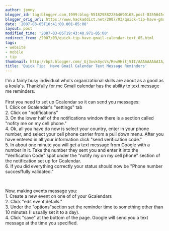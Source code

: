 ```yaml
---
author: jenny
blogger_id: tag:blogger.com,1999:blog-5518298822864690168.post-8355645413053709575
blogger_orig_url: https://www.hackaddict.net/2007/03/quick-tip-have-gmail-calendar-text_05.html
date: '2007-03-05T10:41:00.001-05:00'
layout: post
modified_time: '2007-03-05T19:43:40.971-05:00'
redirect_from: /2007/03/quick-tip-have-gmail-calendar-text_05.html
tags:
- website
- mobile
- tip
thumbnail: http://bp3.blogger.com/_Gj3xvk4ycVs/Rew9Hitj5II/AAAAAAAAAIA/EtOPDCX9Za0/s72-c/ishot-6.jpg
title: 'Quick Tip:  Have Gmail Calendar Text Message Reminders'
---
```


I'm a fairly busy individual who's organizational skills are about as a good as a koala's.  Thankfully for me Gmail calendar has the ability to text message me reminders.<br/><br/>First you need to set up Gcalendar so it can send you messages:<br/>1.  Click on Gcalendar's "settings" tab<br/>2. Click on "notifications"<br/>3. On the lower half of the notifications window there is a section called "nofity me on my cell phone."<br/>4. Ok, all you have do now is select your country, enter in your phone number, and select your cell phone carrier from a pull down menu.  After you have entered in all your information click "send verification code."<br/>5. In about one minute you will get a text message from Google with a number in it.  Take the number they sent you and enter it into the "Verification Code" spot under the "notify my on my cell phone" section of the notification set up for Gcalendar.<br/>6. If you did everything correctly your status should now be "Phone number succesffully validated."<br/><br/><img alt="" border="0" id="BLOGGER_PHOTO_ID_5038469282907022466" src="{{ site.url }}/assets/images/2007-03-05-image-0000.jpg" style="margin: 0px auto 10px; display: block; text-align: center; "/><br/>Now, making events message you:<img alt="" border="0" id="BLOGGER_PHOTO_ID_5038470111835710610" src="{{ site.url }}/assets/images/2007-03-05-image-0001.jpg" style="margin: 0pt 0pt 10px 10px; float: right; "/><br/>1.  Create a new event on one of of your Gcalendars<br/>2. Click "edit event details."<br/>3. Under the "options"section set the reminder time to something other than 10 minutes (I usually set it to a day).<br/>4. Click "save" at the bottom of the page.  Google will send you a text message at the time you specified.